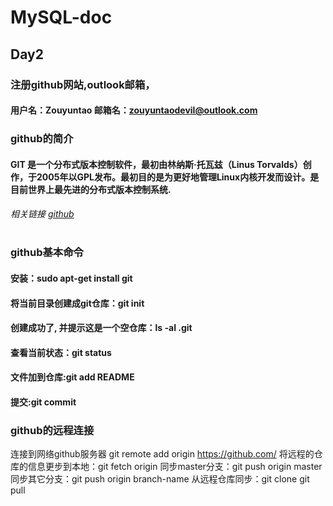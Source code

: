 # MySQL-doc
## Day2
### 注册github网站,outlook邮箱，
#### 用户名：Zouyuntao 邮箱名：zouyuntaodevil@outlook.com
### github的简介
#### GIT 是一个分布式版本控制软件，最初由林纳斯·托瓦兹（Linus Torvalds）创作，于2005年以GPL发布。最初目的是为更好地管理Linux内核开发而设计。是目前世界上最先进的分布式版本控制系统.
###### 相关链接 [github](http://github.com)
#
### github基本命令
#### 安装：sudo apt-get install git
#### 将当前目录创建成git仓库：git init
#### 创建成功了, 并提示这是一个空仓库：ls -al .git
#### 查看当前状态：git status
#### 文件加到仓库:git add README
#### 提交:git commit
### github的远程连接
连接到网络github服务器 git remote add origin https://github.com/
将远程的仓库的信息更步到本地：git fetch origin
同步master分支：git push origin master
同步其它分支：git push origin branch-name
从远程仓库同步：git clone 
git pull
